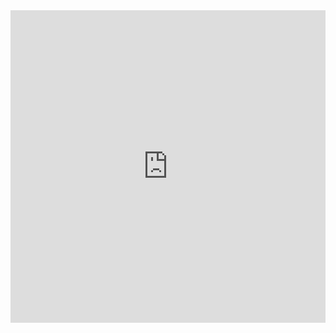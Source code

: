 <div class="embed-container">
<iframe src="https://tally.so/embed/mOzqMn?hideTitle=0&alignLeft=1" width="100%" height="500" frameborder="0" marginheight="0" marginwidth="0" title="Quel est votre régime alimentaire"></iframe>
</div>
